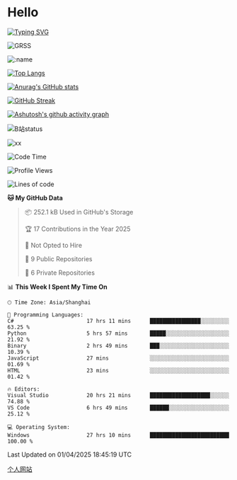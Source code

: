 # Hello


[![Typing SVG](https://readme-typing-svg.demolab.com?font=Fira+Code&pause=1000&color=F78FDE&width=435&lines=Ciallo%ef%bd%9e(%e2%88%a0%e3%83%bb%cf%89%3c+)%e2%8c%92%e2%98%85)](https://git.io/typing-svg)

![GRSS](https://github-readme-steam-card.vercel.app/status/?steamid=76561198221796636&show_in_game_bg=true&show_recent_game_bg=true&animated_avatar=true)

![:name](https://count.getloli.com/get/@hk416?theme=rule34)

[![Top Langs](https://github-readme-stats.vercel.app/api/top-langs/?username=qq583044063qq&locale=cn&hide=javascript,html)](https://github.com/anuraghazra/github-readme-stats)

[![Anurag's GitHub stats](https://github-readme-stats.vercel.app/api?username=qq583044063qq&count_private=true&show_icons=true&locale=cn)](https://github.com/anuraghazra/github-readme-stats)

[![GitHub Streak](https://streak-stats.demolab.com/?user=qq583044063qq&locale=zh_Hans)](https://git.io/streak-stats)

[![Ashutosh's github activity graph](https://github-readme-activity-graph.vercel.app/graph?username=qq583044063qq)](https://github.com/ashutosh00710/github-readme-activity-graph)

![B站status](https://stats.justsong.cn/api/bilibili/?id=3931848&lang=zh-CN)

![xx](xx.gif)

<!--START_SECTION:waka-->
![Code Time](http://img.shields.io/badge/Code%20Time-1%2C514%20hrs%2025%20mins-blue)

![Profile Views](http://img.shields.io/badge/Profile%20Views-0-blue)

![Lines of code](https://img.shields.io/badge/From%20Hello%20World%20I%27ve%20Written-905.4%20thousand%20lines%20of%20code-blue)

**🐱 My GitHub Data** 

> 📦 252.1 kB Used in GitHub's Storage 
 > 
> 🏆 17 Contributions in the Year 2025
 > 
> 🚫 Not Opted to Hire
 > 
> 📜 9 Public Repositories 
 > 
> 🔑 6 Private Repositories 
 > 
📊 **This Week I Spent My Time On** 

```text
🕑︎ Time Zone: Asia/Shanghai

💬 Programming Languages: 
C#                       17 hrs 11 mins      ████████████████░░░░░░░░░   63.25 % 
Python                   5 hrs 57 mins       █████░░░░░░░░░░░░░░░░░░░░   21.92 % 
Binary                   2 hrs 49 mins       ███░░░░░░░░░░░░░░░░░░░░░░   10.39 % 
JavaScript               27 mins             ░░░░░░░░░░░░░░░░░░░░░░░░░   01.69 % 
HTML                     23 mins             ░░░░░░░░░░░░░░░░░░░░░░░░░   01.42 % 

🔥 Editors: 
Visual Studio            20 hrs 21 mins      ███████████████████░░░░░░   74.88 % 
VS Code                  6 hrs 49 mins       ██████░░░░░░░░░░░░░░░░░░░   25.12 % 

💻 Operating System: 
Windows                  27 hrs 10 mins      █████████████████████████   100.00 % 
```


 Last Updated on 01/04/2025 18:45:19 UTC
<!--END_SECTION:waka-->

[个人网站](https://blog.ayatsukinora.org.cn)
